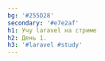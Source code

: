 ```yaml
---
bg: '#255D28'
secondary: '#e7e2af'
h1: Учу laravel на стриме
h2: День 1.
h3: '#laravel #study'
---
```

